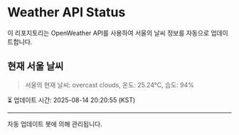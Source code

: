 
# Weather API Status

이 리포지토리는 OpenWeather API를 사용하여 서울의 날씨 정보를 자동으로 업데이트합니다.

## 현재 서울 날씨
> 서울의 현재 날씨: overcast clouds, 온도: 25.24°C, 습도: 94%

⏳ 업데이트 시간: 2025-08-14 20:20:55 (KST)

---
자동 업데이트 봇에 의해 관리됩니다.
